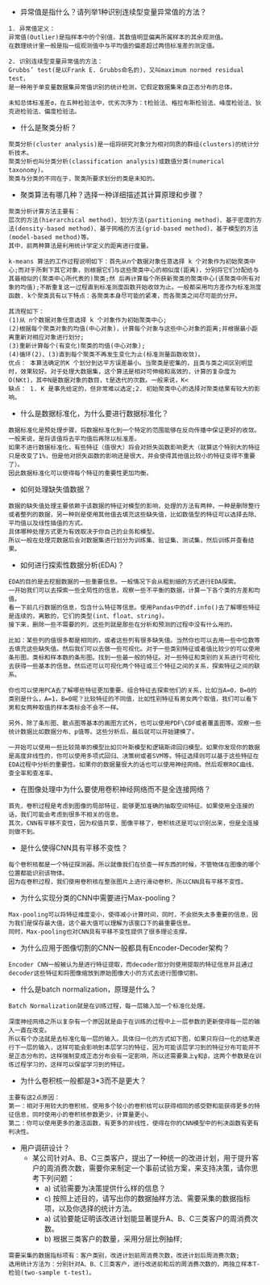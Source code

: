 
- 异常值是指什么？请列举1种识别连续型变量异常值的方法？
```text
1. 异常值定义：
异常值(Outlier)是指样本中的个别值，其数值明显偏离所属样本的其余观测值。
在数理统计里一般是指一组观测值中与平均值的偏差超过两倍标准差的测定值。

2. 识别连续型变量异常值的方法：
Grubbs’ test(是以Frank E. Grubbs命名的)，又叫maximum normed residual test，
是一种用于单变量数据集异常值识别的统计检测，它假定数据集来自正态分布的总体。

未知总体标准差σ，在五种检验法中，优劣次序为：t检验法、格拉布斯检验法、峰度检验法、狄克逊检验法、偏度检验法。
```

- 什么是聚类分析？
```text
聚类分析(cluster analysis)是一组将研究对象分为相对同质的群组(clusters)的统计分析技术。
聚类分析也叫分类分析(classification analysis)或数值分类(numerical taxonomy)。
聚类与分类的不同在于，聚类所要求划分的类是未知的。
```

- 聚类算法有哪几种？选择一种详细描述其计算原理和步骤？
```text
聚类分析计算方法主要有：
层次的方法(hierarchical method)、划分方法(partitioning method)、基于密度的方法(density-based method)、基于网格的方法(grid-based method)、基于模型的方法(model-based method)等。
其中，前两种算法是利用统计学定义的距离进行度量。

k-means 算法的工作过程说明如下：首先从n个数据对象任意选择 k 个对象作为初始聚类中心;而对于所剩下其它对象，则根据它们与这些聚类中心的相似度(距离)，分别将它们分配给与其最相似的(聚类中心所代表的)聚类;然 后再计算每个所获新聚类的聚类中心(该聚类中所有对象的均值);不断重复这一过程直到标准测度函数开始收敛为止。一般都采用均方差作为标准测度函数. k个聚类具有以下特点：各聚类本身尽可能的紧凑，而各聚类之间尽可能的分开。

其流程如下：
(1)从 n个数据对象任意选择 k 个对象作为初始聚类中心;
(2)根据每个聚类对象的均值(中心对象)，计算每个对象与这些中心对象的距离;并根据最小距离重新对相应对象进行划分;
(3)重新计算每个(有变化)聚类的均值(中心对象);
(4)循环(2)、(3)直到每个聚类不再发生变化为止(标准测量函数收敛)。
优点： 本算法确定的K 个划分到达平方误差最小。当聚类是密集的，且类与类之间区别明显时，效果较好。对于处理大数据集，这个算法是相对可伸缩和高效的，计算的复杂度为 O(NKt)，其中N是数据对象的数目，t是迭代的次数。一般来说，K<
缺点： 1. K 是事先给定的，但非常难以选定;2. 初始聚类中心的选择对聚类结果有较大的影响。
```

- 什么是数据标准化，为什么要进行数据标准化？
```text
数据标准化是预处理步骤，将数据标准化到一个特定的范围能够在反向传播中保证更好的收敛。
一般来说，是将该值将去平均值后再除以标准差。
如果不进行数据标准化，有些特征（值很大）将会对损失函数影响更大（就算这个特别大的特征只是改变了1%，但是他对损失函数的影响还是很大，并会使得其他值比较小的特征变得不重要了）。
因此数据标准化可以使得每个特征的重要性更加均衡。
```

- 如何处理缺失值数据？
```text
数据的缺失值处理主要依赖于该数据的特征对模型的影响，处理的方法有两种，一种是删除整行或者整列的数据，另一种则是使用其他值去填充这些缺失值，比如数值型的特征可以选择去除、平均值以及线性插值的方式。
具体哪种处理方式更为有效取决于你自己的业务和模型。
所以一般在处理完数据后会对数据集进行划分为训练集、验证集、测试集，然后训练并查看结果。
```

- 如何进行探索性数据分析(EDA)？
```text
EDA的目的是去挖掘数据的一些重要信息。一般情况下会从粗到细的方式进行EDA探索。
一开始我们可以去探索一些全局性的信息，观察一些不平衡的数据，计算一下各个类的方差和均值。
看一下前几行数据的信息，包含什么特征等信息。使用Pandas中的df.info()去了解哪些特征是连续的，离散的，它们的类型(int、float、string)。
接下来，删除一些不需要的列，这些列就是那些在分析和预测的过程中没有什么用的。

比如：某些列的值很多都是相同的，或者这些列有很多缺失值。当然你也可以去用一些中位数等去填充这些缺失值。然后我们可以去做一些可视化。对于一些类别特征或者值比较少的可以使用条形图。类标和样本数的条形图。找到一些最一般的特征。对一些特征和类别的关系进行可视化去获得一些基本的信息。然后还可以可视化两个特征或三个特征之间的关系，探索特征之间的联系。

你也可以使用PCA去了解哪些特征更加重要。组合特征去探索他们的关系，比如当A=0，B=0的类别是什么，A=1，B=0呢？比较特征的不同值，比如性别特征有男女两个取值，我们可以看下男和女两种取值的样本类标会不会不一样。

另外，除了条形图、散点图等基本的画图方式外，也可以使用PDF\CDF或者覆盖图等。观察一些统计数据比如数据分布、p值等。这些分析后，最后就可以开始建模了。

一开始可以使用一些比较简单的模型比如贝叶斯模型和逻辑斯谛回归模型。如果你发现你的数据是高度非线性的，你可以使用多项式回归、决策树或者SVM等。特征选择则可以基于这些特征在EDA过程中分析的重要性。如果你的数据量很大的话也可以使用神经网络。然后观察ROC曲线、查全率和查准率。
```

- 在图像处理中为什么要使用卷积神经网络而不是全连接网络？
```text
首先，卷积过程是考虑到图像的局部特征，能够更加准确的抽取空间特征。如果使用全连接的话，我们可能会考虑到很多不相关的信息。
其次，CNN有平移不变性，因为权值共享，图像平移了，卷积核还是可以识别出来，但是全连接则做不到。
```

- 是什么使得CNN具有平移不变性？
```text
每个卷积核都是一个特征探测器。所以就像我们在侦查一样东西的时候，不管物体在图像的哪个位置都能识别该物体。
因为在卷积过程，我们使用卷积核在整张图片上进行滑动卷积，所以CNN具有平移不变性。
```

- 为什么实现分类的CNN中需要进行Max-pooling？
```text
Max-pooling可以将特征维度变小，使得减小计算时间，同时，不会损失太多重要的信息，因为我们是保存最大值，这个最大值可以理解为该窗口下的最重要信息。
同时，Max-pooling也对CNN具有平移不变性提供了很多理论支撑。
```

- 为什么应用于图像切割的CNN一般都具有Encoder-Decoder架构？
```text
Encoder CNN一般被认为是进行特征提取，而decoder部分则使用提取的特征信息并且通过decoder这些特征和将图像缩放到原始图像大小的方式去进行图像切割。
```

- 什么是batch normalization，原理是什么？
```text
Batch Normalization就是在训练过程，每一层输入加一个标准化处理。

深度神经网络之所以复杂有一个原因就是由于在训练的过程中上一层参数的更新使得每一层的输入一直在改变。
所以有个办法就是去标准化每一层的输入。具体归一化的方式如下图，如果只将归一化的结果进行下一层的输入，这样可能会影响到本层学习的特征，因为可能该层学习到的特征分布可能并不是正态分布的，这样强制变成正态分布会有一定影响，所以还需要乘上γ和β，这两个参数是在训练过程学习的，这样可以保留学习到的特征。
```

- 为什么卷积核一般都是3*3而不是更大？
```text
主要有这2点原因：
第一：相对于用较大的卷积核，使用多个较小的卷积核可以获得相同的感受野和能获得更多的特征信息，同时使用小的卷积核参数更少，计算量更小。
第二：你可以使用更多的激活函数，有更多的非线性，使得在你的CNN模型中的判决函数有更有判决性。
```

- 用户调研设计？
  - 某公司针对A、B、C三类客户，提出了一种统一的改进计划，用于提升客户的周消费次数，需要你来制定一个事前试验方案，来支持决策，请你思考下列问题：
    - a) 试验需要为决策提供什么样的信息？
    - c) 按照上述目的，请写出你的数据抽样方法、需要采集的数据指标项，以及你选择的统计方法。
    - a) 试验要能证明该改进计划能显著提升A、B、C三类客户的周消费次数。
    - b) 根据三类客户的数量，采用分层比例抽样;

```text
需要采集的数据指标项有：客户类别，改进计划前周消费次数，改进计划后周消费次数;
选用统计方法为：分别针对A、B、C三类客户，进行改进前和后的周消费次数的，两独立样本T-检验(two-sample t-test)。
```
